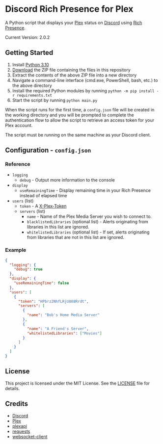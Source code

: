 # Discord Rich Presence for Plex

A Python script that displays your [Plex](https://www.plex.tv) status on [Discord](https://discord.com) using [Rich Presence](https://discord.com/developers/docs/rich-presence/how-to).

Current Version: 2.0.2

## Getting Started

1. Install [Python 3.10](https://www.python.org/downloads/)
2. [Download](https://github.com/phin05/discord-rich-presence-plex/archive/refs/heads/master.zip) the ZIP file containing the files in this repository
3. Extract the contents of the above ZIP file into a new directory
4. Navigate a command-line interface (cmd.exe, PowerShell, bash, etc.) to the above directory
5. Install the required Python modules by running `python -m pip install -r requirements.txt`
6. Start the script by running `python main.py`

When the script runs for the first time, a `config.json` file will be created in the working directory and you will be prompted to complete the authentication flow to allow the script to retrieve an access token for your Plex account.

The script must be running on the same machine as your Discord client.

## Configuration - `config.json`

### Reference

* `logging`
  * `debug` - Output more information to the console
* `display`
  * `useRemainingTime` - Display remaining time in your Rich Presence instead of elapsed time
* `users` (list)
  * `token` - A [X-Plex-Token](https://support.plex.tv/articles/204059436-finding-an-authentication-token-x-plex-token)
  * `servers` (list)
    * `name` - Name of the Plex Media Server you wish to connect to.
    * `blacklistedLibraries` (optional list) - Alerts originating from libraries in this list are ignored.
    * `whitelistedLibraries` (optional list) - If set, alerts originating from libraries that are not in this list are ignored.

### Example

```json
{
  "logging": {
    "debug": true
  },
  "display": {
    "useRemainingTime": false
  },
  "users": [
    {
      "token": "HPbrz2NhfLRjU888Rrdt",
      "servers": [
        {
          "name": "Bob's Home Media Server"
        },
        {
          "name": "A Friend's Server",
          "whitelistedLibraries": ["Movies"]
        }
      ]
    }
  ]
}
```

## License

This project is licensed under the MIT License. See the [LICENSE](LICENSE) file for details.

## Credits

* [Discord](https://discord.com)
* [Plex](https://www.plex.tv)
* [plexapi](https://github.com/pkkid/python-plexapi)
* [requests](https://github.com/psf/requests)
* [websocket-client](https://github.com/websocket-client/websocket-client)
